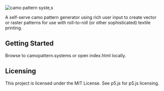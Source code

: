 ![camo pattern syste,s](https://raw.githubusercontent.com/twaldorf/camopatternsystems/master/img/ghheader.png)

A self-serve camo pattern generator using rich user input to create vector or raster patterns for use with roll-to-roll (or other sophisticated) textile printing.

## Getting Started

Browse to camopattern.systems or open index.html locally.

## Licensing

This project is licensed under the MIT License. See p5.js for p5.js licensing.
